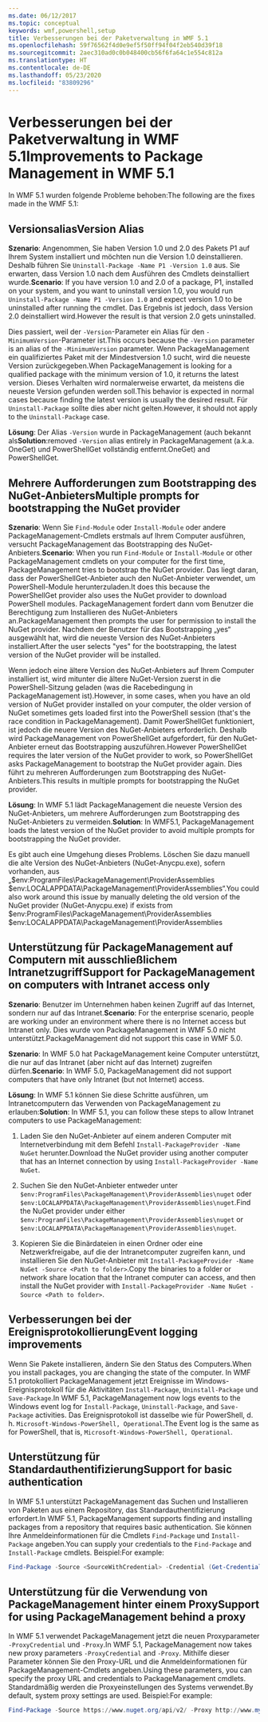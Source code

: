 ```yaml
---
ms.date: 06/12/2017
ms.topic: conceptual
keywords: wmf,powershell,setup
title: Verbesserungen bei der Paketverwaltung in WMF 5.1
ms.openlocfilehash: 59f76562f4d0e9ef5f50ff94f04f2eb540d39f18
ms.sourcegitcommit: 2aec310ad0c0b048400cb56f6fa64c1e554c812a
ms.translationtype: HT
ms.contentlocale: de-DE
ms.lasthandoff: 05/23/2020
ms.locfileid: "83809296"
---
```

# <a name="improvements-to-package-management-in-wmf-51"></a><span data-ttu-id="db051-103">Verbesserungen bei der Paketverwaltung in WMF 5.1</span><span class="sxs-lookup"><span data-stu-id="db051-103">Improvements to Package Management in WMF 5.1</span></span>

<span data-ttu-id="db051-104">In WMF 5.1 wurden folgende Probleme behoben:</span><span class="sxs-lookup"><span data-stu-id="db051-104">The following are the fixes made in the WMF 5.1:</span></span>

## <a name="version-alias"></a><span data-ttu-id="db051-105">Versionsalias</span><span class="sxs-lookup"><span data-stu-id="db051-105">Version Alias</span></span>

<span data-ttu-id="db051-106">**Szenario**: Angenommen, Sie haben Version 1.0 und 2.0 des Pakets P1 auf Ihrem System installiert und möchten nun die Version 1.0 deinstallieren. Deshalb führen Sie `Uninstall-Package -Name P1 -Version 1.0` aus. Sie erwarten, dass Version 1.0 nach dem Ausführen des Cmdlets deinstalliert wurde.</span><span class="sxs-lookup"><span data-stu-id="db051-106">**Scenario**: If you have version 1.0 and 2.0 of a package, P1, installed on your system, and you want to uninstall version 1.0, you would run `Uninstall-Package -Name P1 -Version 1.0` and expect version 1.0 to be uninstalled after running the cmdlet.</span></span> <span data-ttu-id="db051-107">Das Ergebnis ist jedoch, dass Version 2.0 deinstalliert wird.</span><span class="sxs-lookup"><span data-stu-id="db051-107">However the result is that version 2.0 gets uninstalled.</span></span>

<span data-ttu-id="db051-108">Dies passiert, weil der `-Version`-Parameter ein Alias für den `-MinimumVersion`-Parameter ist.</span><span class="sxs-lookup"><span data-stu-id="db051-108">This occurs because the `-Version` parameter is an alias of the `-MinimumVersion` parameter.</span></span> <span data-ttu-id="db051-109">Wenn PackageManagement ein qualifiziertes Paket mit der Mindestversion 1.0 sucht, wird die neueste Version zurückgegeben.</span><span class="sxs-lookup"><span data-stu-id="db051-109">When PackageManagement is looking for a qualified package with the minimum version of 1.0, it returns the latest version.</span></span> <span data-ttu-id="db051-110">Dieses Verhalten wird normalerweise erwartet, da meistens die neueste Version gefunden werden soll.</span><span class="sxs-lookup"><span data-stu-id="db051-110">This behavior is expected in normal cases because finding the latest version is usually the desired result.</span></span> <span data-ttu-id="db051-111">Für `Uninstall-Package` sollte dies aber nicht gelten.</span><span class="sxs-lookup"><span data-stu-id="db051-111">However, it should not apply to the `Uninstall-Package` case.</span></span>

<span data-ttu-id="db051-112">**Lösung**: Der Alias `-Version` wurde in PackageManagement (auch bekannt als</span><span class="sxs-lookup"><span data-stu-id="db051-112">**Solution**:removed `-Version` alias entirely in PackageManagement (a.k.a.</span></span> <span data-ttu-id="db051-113">OneGet) und PowerShellGet vollständig entfernt.</span><span class="sxs-lookup"><span data-stu-id="db051-113">OneGet) and PowerShellGet.</span></span>

## <a name="multiple-prompts-for-bootstrapping-the-nuget-provider"></a><span data-ttu-id="db051-114">Mehrere Aufforderungen zum Bootstrapping des NuGet-Anbieters</span><span class="sxs-lookup"><span data-stu-id="db051-114">Multiple prompts for bootstrapping the NuGet provider</span></span>

<span data-ttu-id="db051-115">**Szenario**: Wenn Sie `Find-Module` oder `Install-Module` oder andere PackageManagement-Cmdlets erstmals auf Ihrem Computer ausführen, versucht PackageManagement das Bootstrapping des NuGet-Anbieters.</span><span class="sxs-lookup"><span data-stu-id="db051-115">**Scenario**: When you run `Find-Module` or `Install-Module` or other PackageManagement cmdlets on your computer for the first time, PackageManagement tries to bootstrap the NuGet provider.</span></span> <span data-ttu-id="db051-116">Das liegt daran, dass der PowerShellGet-Anbieter auch den NuGet-Anbieter verwendet, um PowerShell-Module herunterzuladen.</span><span class="sxs-lookup"><span data-stu-id="db051-116">It does this because the PowerShellGet provider also uses the NuGet provider to download PowerShell modules.</span></span>
<span data-ttu-id="db051-117">PackageManagement fordert dann vom Benutzer die Berechtigung zum Installieren des NuGet-Anbieters an.</span><span class="sxs-lookup"><span data-stu-id="db051-117">PackageManagement then prompts the user for permission to install the NuGet provider.</span></span> <span data-ttu-id="db051-118">Nachdem der Benutzer für das Bootstrapping „yes“ ausgewählt hat, wird die neueste Version des NuGet-Anbieters installiert.</span><span class="sxs-lookup"><span data-stu-id="db051-118">After the user selects "yes" for the bootstrapping, the latest version of the NuGet provider will be installed.</span></span>

<span data-ttu-id="db051-119">Wenn jedoch eine ältere Version des NuGet-Anbieters auf Ihrem Computer installiert ist, wird mitunter die ältere NuGet-Version zuerst in die PowerShell-Sitzung geladen (was die Racebedingung in PackageManagement ist).</span><span class="sxs-lookup"><span data-stu-id="db051-119">However, in some cases, when you have an old version of NuGet provider installed on your computer, the older version of NuGet sometimes gets loaded first into the PowerShell session (that's the race condition in PackageManagement).</span></span> <span data-ttu-id="db051-120">Damit PowerShellGet funktioniert, ist jedoch die neuere Version des NuGet-Anbieters erforderlich. Deshalb wird PackageManagement von PowerShellGet aufgefordert, für den NuGet-Anbieter erneut das Bootstrapping auszuführen.</span><span class="sxs-lookup"><span data-stu-id="db051-120">However PowerShellGet requires the later version of the NuGet provider to work, so PowerShellGet asks PackageManagement to bootstrap the NuGet provider again.</span></span>
<span data-ttu-id="db051-121">Dies führt zu mehreren Aufforderungen zum Bootstrapping des NuGet-Anbieters.</span><span class="sxs-lookup"><span data-stu-id="db051-121">This results in multiple prompts for bootstrapping the NuGet provider.</span></span>

<span data-ttu-id="db051-122">**Lösung**: In WMF 5.1 lädt PackageManagement die neueste Version des NuGet-Anbieters, um mehrere Aufforderungen zum Bootstrapping des NuGet-Anbieters zu vermeiden.</span><span class="sxs-lookup"><span data-stu-id="db051-122">**Solution**: In WMF5.1, PackageManagement loads the latest version of the NuGet provider to avoid multiple prompts for bootstrapping the NuGet provider.</span></span>

<span data-ttu-id="db051-123">Es gibt auch eine Umgehung dieses Problems. Löschen Sie dazu manuell die alte Version des NuGet-Anbieters (NuGet-Anycpu.exe), sofern vorhanden, aus „$env:ProgramFiles\PackageManagement\ProviderAssemblies $env:LOCALAPPDATA\PackageManagement\ProviderAssemblies“.</span><span class="sxs-lookup"><span data-stu-id="db051-123">You could also work around this issue by manually deleting the old version of the NuGet provider (NuGet-Anycpu.exe) if exists from $env:ProgramFiles\PackageManagement\ProviderAssemblies $env:LOCALAPPDATA\PackageManagement\ProviderAssemblies</span></span>

## <a name="support-for-packagemanagement-on-computers-with-intranet-access-only"></a><span data-ttu-id="db051-124">Unterstützung für PackageManagement auf Computern mit ausschließlichem Intranetzugriff</span><span class="sxs-lookup"><span data-stu-id="db051-124">Support for PackageManagement on computers with Intranet access only</span></span>

<span data-ttu-id="db051-125">**Szenario**: Benutzer im Unternehmen haben keinen Zugriff auf das Internet, sondern nur auf das Intranet.</span><span class="sxs-lookup"><span data-stu-id="db051-125">**Scenario**: For the enterprise scenario, people are working under an environment where there is no Internet access but Intranet only.</span></span> <span data-ttu-id="db051-126">Dies wurde von PackageManagement in WMF 5.0 nicht unterstützt.</span><span class="sxs-lookup"><span data-stu-id="db051-126">PackageManagement did not support this case in WMF 5.0.</span></span>

<span data-ttu-id="db051-127">**Szenario**: In WMF 5.0 hat PackageManagement keine Computer unterstützt, die nur auf das Intranet (aber nicht auf das Internet) zugreifen dürfen.</span><span class="sxs-lookup"><span data-stu-id="db051-127">**Scenario**: In WMF 5.0, PackageManagement did not support computers that have only Intranet (but not Internet) access.</span></span>

<span data-ttu-id="db051-128">**Lösung**: In WMF 5.1 können Sie diese Schritte ausführen, um Intranetcomputern das Verwenden von PackageManagement zu erlauben:</span><span class="sxs-lookup"><span data-stu-id="db051-128">**Solution**: In WMF 5.1, you can follow these steps to allow Intranet computers to use PackageManagement:</span></span>

1. <span data-ttu-id="db051-129">Laden Sie den NuGet-Anbieter auf einem anderen Computer mit Internetverbindung mit dem Befehl `Install-PackageProvider -Name NuGet` herunter.</span><span class="sxs-lookup"><span data-stu-id="db051-129">Download the NuGet provider using another computer that has an Internet connection by using `Install-PackageProvider -Name NuGet`.</span></span>

2. <span data-ttu-id="db051-130">Suchen Sie den NuGet-Anbieter entweder unter `$env:ProgramFiles\PackageManagement\ProviderAssemblies\nuget` oder `$env:LOCALAPPDATA\PackageManagement\ProviderAssemblies\nuget`.</span><span class="sxs-lookup"><span data-stu-id="db051-130">Find the NuGet provider under either `$env:ProgramFiles\PackageManagement\ProviderAssemblies\nuget` or `$env:LOCALAPPDATA\PackageManagement\ProviderAssemblies\nuget`.</span></span>

3. <span data-ttu-id="db051-131">Kopieren Sie die Binärdateien in einen Ordner oder eine Netzwerkfreigabe, auf die der Intranetcomputer zugreifen kann, und installieren Sie den NuGet-Anbieter mit `Install-PackageProvider -Name NuGet -Source <Path to folder>`.</span><span class="sxs-lookup"><span data-stu-id="db051-131">Copy the binaries to a folder or network share location that the Intranet computer can access, and then install the NuGet provider with `Install-PackageProvider -Name NuGet -Source <Path to folder>`.</span></span>

## <a name="event-logging-improvements"></a><span data-ttu-id="db051-132">Verbesserungen bei der Ereignisprotokollierung</span><span class="sxs-lookup"><span data-stu-id="db051-132">Event logging improvements</span></span>

<span data-ttu-id="db051-133">Wenn Sie Pakete installieren, ändern Sie den Status des Computers.</span><span class="sxs-lookup"><span data-stu-id="db051-133">When you install packages, you are changing the state of the computer.</span></span> <span data-ttu-id="db051-134">In WMF 5.1 protokolliert PackageManagement jetzt Ereignisse im Windows-Ereignisprotokoll für die Aktivitäten `Install-Package`, `Uninstall-Package` und `Save-Package`.</span><span class="sxs-lookup"><span data-stu-id="db051-134">In WMF 5.1, PackageManagement now logs events to the Windows event log for `Install-Package`, `Uninstall-Package`, and `Save-Package` activities.</span></span> <span data-ttu-id="db051-135">Das Ereignisprotokoll ist dasselbe wie für PowerShell, d. h. `Microsoft-Windows-PowerShell, Operational`.</span><span class="sxs-lookup"><span data-stu-id="db051-135">The Event log is the same as for PowerShell, that is, `Microsoft-Windows-PowerShell, Operational`.</span></span>

## <a name="support-for-basic-authentication"></a><span data-ttu-id="db051-136">Unterstützung für Standardauthentifizierung</span><span class="sxs-lookup"><span data-stu-id="db051-136">Support for basic authentication</span></span>

<span data-ttu-id="db051-137">In WMF 5.1 unterstützt PackageManagement das Suchen und Installieren von Paketen aus einem Repository, das Standardauthentifizierung erfordert.</span><span class="sxs-lookup"><span data-stu-id="db051-137">In WMF 5.1, PackageManagement supports finding and installing packages from a repository that requires basic authentication.</span></span> <span data-ttu-id="db051-138">Sie können Ihre Anmeldeinformationen für die Cmdlets `Find-Package` und `Install-Package` angeben.</span><span class="sxs-lookup"><span data-stu-id="db051-138">You can supply your credentials to the `Find-Package` and `Install-Package` cmdlets.</span></span> <span data-ttu-id="db051-139">Beispiel:</span><span class="sxs-lookup"><span data-stu-id="db051-139">For example:</span></span>

```powershell
Find-Package -Source <SourceWithCredential> -Credential (Get-Credential)
```

## <a name="support-for-using-packagemanagement-behind-a-proxy"></a><span data-ttu-id="db051-140">Unterstützung für die Verwendung von PackageManagement hinter einem Proxy</span><span class="sxs-lookup"><span data-stu-id="db051-140">Support for using PackageManagement behind a proxy</span></span>

<span data-ttu-id="db051-141">In WMF 5.1 verwendet PackageManagement jetzt die neuen Proxyparameter `-ProxyCredential` und `-Proxy`.</span><span class="sxs-lookup"><span data-stu-id="db051-141">In WMF 5.1, PackageManagement now takes new proxy parameters `-ProxyCredential` and `-Proxy`.</span></span> <span data-ttu-id="db051-142">Mithilfe dieser Parameter können Sie den Proxy-URL und die Anmeldeinformationen für PackageManagement-Cmdlets angeben.</span><span class="sxs-lookup"><span data-stu-id="db051-142">Using these parameters, you can specify the proxy URL and credentials to PackageManagement cmdlets.</span></span> <span data-ttu-id="db051-143">Standardmäßig werden die Proxyeinstellungen des Systems verwendet.</span><span class="sxs-lookup"><span data-stu-id="db051-143">By default, system proxy settings are used.</span></span> <span data-ttu-id="db051-144">Beispiel:</span><span class="sxs-lookup"><span data-stu-id="db051-144">For example:</span></span>

```powershell
Find-Package -Source https://www.nuget.org/api/v2/ -Proxy http://www.myproxyserver.com -ProxyCredential (Get-Credential)
```
